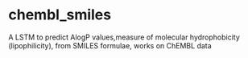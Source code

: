 # chembl_smiles
A LSTM to predict AlogP values,measure of molecular hydrophobicity (lipophilicity), from SMILES formulae, works on ChEMBL data
